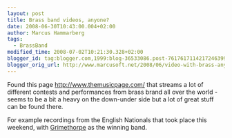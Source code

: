 ```yaml
---
layout: post
title: Brass band videos, anyone?
date: 2008-06-30T10:43:00.004+02:00
author: Marcus Hammarberg
tags:
  - BrassBand
modified_time: 2008-07-02T10:21:30.328+02:00
blogger_id: tag:blogger.com,1999:blog-36533086.post-7617617114217246399
blogger_orig_url: http://www.marcusoft.net/2008/06/video-with-brass-anyone.html
---
```


Found
this page <http://www.themusicpage.com/> that streams a lot of different
contests and performances from brass brand all over the world - seems to
be a bit a heavy on the down-under side but a lot of great stuff can be
found there.

For example recordings from the English Nationals that took place this
weekend, with [Grimethorpe](http://www.grimethorpeband.com/) as the
winning band.
